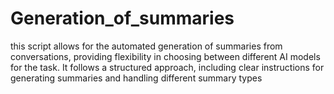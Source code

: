 # Generation_of_summaries
this script allows for the automated generation of summaries from conversations, providing flexibility in choosing between different AI models for the task. It follows a structured approach, including clear instructions for generating summaries and handling different summary types
